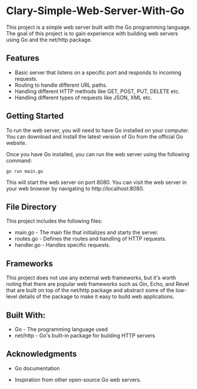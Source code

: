 # Clary-Simple-Web-Server-With-Go

This project is a simple web server built with the Go programming language. The goal of this project is to gain experience with building web servers using Go and the net/http package.

## Features

* Basic server that listens on a specific port and responds to incoming requests.
* Routing to handle different URL paths.
* Handling different HTTP methods like GET, POST, PUT, DELETE etc.
* Handling different types of requests like JSON, XML etc.

## Getting Started

To run the web server, you will need to have Go installed on your computer. You can download and install the latest version of Go from the official Go website.

Once you have Go installed, you can run the web server using the following command:

    go run main.go

This will start the web server on port 8080. You can visit the web server in your web browser by navigating to http://localhost:8080.

## File Directory

This project includes the following files:

* main.go - The main file that initializes and starts the server.
* routes.go - Defines the routes and handling of HTTP requests.
* handler.go - Handles specific requests.

## Frameworks

This project does not use any external web frameworks, but it's worth noting that there are popular web frameworks such as Gin, Echo, and Revel that are built on top of the net/http package and abstract some of the low-level details of the package to make it easy to build web applications.

## Built With:

* Go - The programming language used
* net/http - Go's built-in package for building HTTP servers


## Acknowledgments

* Go documentation

* Inspiration from other open-source Go web servers.
